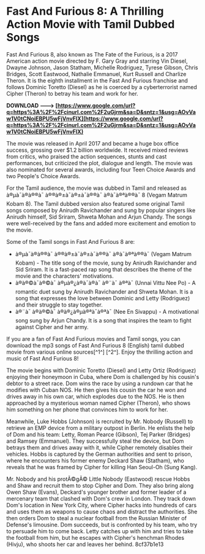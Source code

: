 # Fast And Furious 8: A Thrilling Action Movie with Tamil Dubbed Songs
 
Fast And Furious 8, also known as The Fate of the Furious, is a 2017 American action movie directed by F. Gary Gray and starring Vin Diesel, Dwayne Johnson, Jason Statham, Michelle Rodriguez, Tyrese Gibson, Chris Bridges, Scott Eastwood, Nathalie Emmanuel, Kurt Russell and Charlize Theron. It is the eighth installment in the Fast And Furious franchise and follows Dominic Toretto (Diesel) as he is coerced by a cyberterrorist named Cipher (Theron) to betray his team and work for her.
 
**DOWNLOAD ---> [https://www.google.com/url?q=https%3A%2F%2Fcinurl.com%2F2uGjrm&sa=D&sntz=1&usg=AOvVaw1V0tCNoiEBPU5wFjVnvFIX](https://www.google.com/url?q=https%3A%2F%2Fcinurl.com%2F2uGjrm&sa=D&sntz=1&usg=AOvVaw1V0tCNoiEBPU5wFjVnvFIX)**


 
The movie was released in April 2017 and became a huge box office success, grossing over $1.2 billion worldwide. It received mixed reviews from critics, who praised the action sequences, stunts and cast performances, but criticized the plot, dialogue and length. The movie was also nominated for several awards, including four Teen Choice Awards and two People's Choice Awards.
 
For the Tamil audience, the movie was dubbed in Tamil and released as à®µà¯à®à®®à¯ à®®à®±à¯à®±à¯à®®à¯ à®à¯à®ªà®®à¯ 8 (Vegam Matrum Kobam 8). The Tamil dubbed version also featured some original Tamil songs composed by Anirudh Ravichander and sung by popular singers like Anirudh himself, Sid Sriram, Shweta Mohan and Arjun Chandy. The songs were well-received by the fans and added more excitement and emotion to the movie.
 
Some of the Tamil songs in Fast And Furious 8 are:
 
- à®µà¯à®à®®à¯ à®®à®±à¯à®±à¯à®®à¯ à®à¯à®ªà®®à¯ (Vegam Matrum Kobam) - The title song of the movie, sung by Anirudh Ravichander and Sid Sriram. It is a fast-paced rap song that describes the theme of the movie and the characters' motivations.
- à®à®©à¯à®©à¯ à®µà®¿à®à¯à®à¯ à®¨à¯ à®ªà¯ (Unnai Vittu Nee Po) - A romantic duet sung by Anirudh Ravichander and Shweta Mohan. It is a song that expresses the love between Dominic and Letty (Rodriguez) and their struggle to stay together.
- à®¨à¯ à®à®©à¯ à®à®¿à®µà®ªà¯à®ªà¯ (Nee En Sivappu) - A motivational song sung by Arjun Chandy. It is a song that inspires the team to fight against Cipher and her army.

If you are a fan of Fast And Furious movies and Tamil songs, you can download the mp3 songs of Fast And Furious 8 (English) tamil dubbed movie from various online sources[^1^] [^2^]. Enjoy the thrilling action and music of Fast And Furious 8!
  
The movie begins with Dominic Toretto (Diesel) and Letty Ortiz (Rodriguez) enjoying their honeymoon in Cuba, where Dom is challenged by his cousin's debtor to a street race. Dom wins the race by using a rundown car that he modifies with Cuban NOS. He then gives his cousin the car he won and drives away in his own car, which explodes due to the NOS. He is then approached by a mysterious woman named Cipher (Theron), who shows him something on her phone that convinces him to work for her.
 
Meanwhile, Luke Hobbs (Johnson) is recruited by Mr. Nobody (Russell) to retrieve an EMP device from a military outpost in Berlin. He enlists the help of Dom and his team: Letty, Roman Pearce (Gibson), Tej Parker (Bridges) and Ramsey (Emmanuel). They successfully steal the device, but Dom betrays them and drives away with it, while Cipher remotely disables their vehicles. Hobbs is captured by the German authorities and sent to prison, where he encounters his former enemy Deckard Shaw (Statham), who reveals that he was framed by Cipher for killing Han Seoul-Oh (Sung Kang).
 
Mr. Nobody and his protÃ©gÃ© Little Nobody (Eastwood) rescue Hobbs and Shaw and recruit them to stop Cipher and Dom. They also bring along Owen Shaw (Evans), Deckard's younger brother and former leader of a mercenary team that clashed with Dom's crew in London. They track down Dom's location in New York City, where Cipher hacks into hundreds of cars and uses them as weapons to cause chaos and distract the authorities. She then orders Dom to steal a nuclear football from the Russian Minister of Defense's limousine. Dom succeeds, but is confronted by his team, who try to persuade him to come back. Letty catches up with him and tries to take the football from him, but he escapes with Cipher's henchman Rhodes (Hivju), who shoots her car and leaves her behind.
 8cf37b1e13
 
